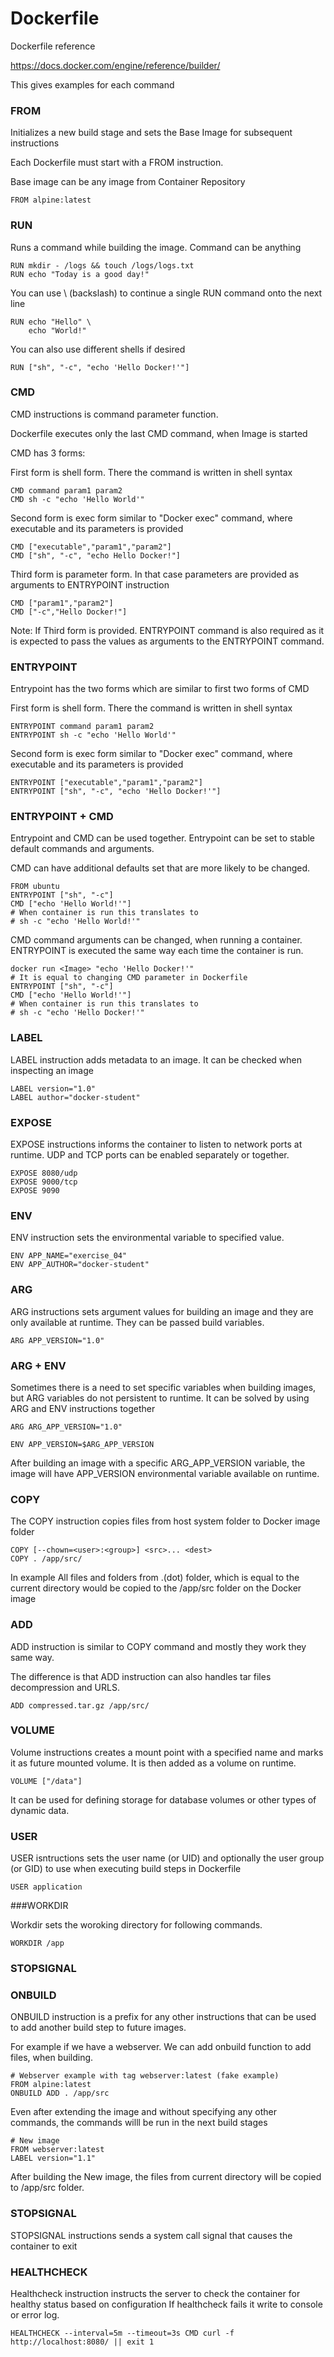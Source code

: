 # Dockerfile

Dockerfile reference

https://docs.docker.com/engine/reference/builder/

This gives examples for each command

### FROM

Initializes a new build stage and sets the Base Image for subsequent instructions

Each Dockerfile must start with a FROM instruction. 

Base image can be any image from Container Repository

    FROM alpine:latest

### RUN

Runs a command while building the image. Command can be anything

    RUN mkdir - /logs && touch /logs/logs.txt
    RUN echo "Today is a good day!"
    
You can use \ (backslash) to continue a single RUN command onto the next line

    RUN echo "Hello" \
        echo "World!"
        
You can also use different shells if desired

    RUN ["sh", "-c", "echo 'Hello Docker!'"]
    
### CMD
CMD instructions is command parameter function. 

Dockerfile executes only the last CMD command, when Image is started
 
CMD has 3 forms:

First form is shell form. There the command is written in shell syntax 
  
    CMD command param1 param2
    CMD sh -c "echo 'Hello World'"

Second form is exec form similar to "Docker exec" command, where executable and its parameters is provided

    CMD ["executable","param1","param2"]
    CMD ["sh", "-c", "echo Hello Docker!"]
    
Third form is parameter form. In that case parameters are provided as arguments to ENTRYPOINT instruction
    
    CMD ["param1","param2"]
    CMD ["-c","Hello Docker!"]
    
Note: If Third form is provided. ENTRYPOINT command is also required as it is expected to pass the values as arguments 
to the ENTRYPOINT command.

### ENTRYPOINT

Entrypoint has the two forms which are similar to first two forms of CMD

First form is shell form. There the command is written in shell syntax 
  
    ENTRYPOINT command param1 param2
    ENTRYPOINT sh -c "echo 'Hello World'"

Second form is exec form similar to "Docker exec" command, where executable and its parameters is provided

    ENTRYPOINT ["executable","param1","param2"]
    ENTRYPOINT ["sh", "-c", "echo 'Hello Docker!'"]
    
### ENTRYPOINT + CMD

Entrypoint and CMD can be used together. Entrypoint can be set to stable default commands and arguments. 

CMD can have additional defaults set that are more likely to be changed.

    FROM ubuntu
    ENTRYPOINT ["sh", "-c"]
    CMD ["echo 'Hello World!'"]
    # When container is run this translates to 
    # sh -c "echo 'Hello World!'"
    
CMD command arguments can be changed, when running a container. ENTRYPOINT is executed the same way each time the container is run.

    docker run <Image> "echo 'Hello Docker!'"
    # It is equal to changing CMD parameter in Dockerfile
    ENTRYPOINT ["sh", "-c"]
    CMD ["echo 'Hello World!'"]
    # When container is run this translates to
    # sh -c "echo 'Hello Docker!'"
    

### LABEL

LABEL instruction adds metadata to an image. It can be checked when inspecting an image

    LABEL version="1.0"
    LABEL author="docker-student"

### EXPOSE

EXPOSE instructions informs the container to listen to network ports at runtime.
UDP and TCP ports can be enabled separately or together.

    EXPOSE 8080/udp
    EXPOSE 9000/tcp
    EXPOSE 9090

### ENV

ENV instruction sets the environmental variable to specified value. 

    ENV APP_NAME="exercise_04"
    ENV APP_AUTHOR="docker-student"

### ARG

ARG instructions sets argument values for building an image and they are only available at runtime. They can be passed build variables.

    ARG APP_VERSION="1.0"
    
### ARG + ENV

Sometimes there is a need to set specific variables when building images, but ARG variables do not persistent to runtime.
It can be solved by using ARG and ENV instructions together

    ARG ARG_APP_VERSION="1.0"
    
    ENV APP_VERSION=$ARG_APP_VERSION
    
After building an image with a specific ARG_APP_VERSION variable, the image will
have APP_VERSION environmental variable available on runtime.

### COPY

The COPY instruction copies files from host system <src> folder to Docker image <dest> folder
    
    COPY [--chown=<user>:<group>] <src>... <dest>
    COPY . /app/src/
    
In example All files and folders from .(dot) folder, which is equal to the current directory would be copied to the /app/src folder on the Docker image
    
### ADD

ADD instruction is similar to COPY command and mostly they work they same way. 
    
The difference is that ADD instruction can also handles tar files decompression and URLS. 
    
    ADD compressed.tar.gz /app/src/

### VOLUME

Volume instructions creates a mount point with a specified name and marks it as future mounted volume. 
It is then added as a volume on runtime.

    VOLUME ["/data"]
    
It can be used for defining storage for database volumes or other types of dynamic data. 
    
    

### USER

USER isntructions sets the user name (or UID) and optionally the user group (or GID) to use when executing build steps in Dockerfile

    USER application
    
###WORKDIR

Workdir sets the woroking directory for following commands.

    WORKDIR /app

### STOPSIGNAL

### ONBUILD

ONBUILD instruction is a prefix for any other instructions that can be used to add another build step to 
future images. 

For example if we have a webserver. We can add onbuild function to add files, when building. 

    # Webserver example with tag webserver:latest (fake example)
    FROM alpine:latest    
    ONBUILD ADD . /app/src

Even after extending the image and without specifying any other commands, the commands willl be run in the next build stages

    # New image
    FROM webserver:latest
    LABEL version="1.1"
    
After building the New image, the files from current directory will be copied to 
/app/src folder. 

### STOPSIGNAL
    
STOPSIGNAL instructions sends a system call signal that causes the container to exit

### HEALTHCHECK

Healthcheck instruction instructs the server to check the container for healthy status based on configuration
If healthcheck fails it write to console or error log.

    HEALTHCHECK --interval=5m --timeout=3s CMD curl -f http://localhost:8080/ || exit 1

